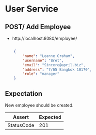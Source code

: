 # User Service
## POST/ Add Employee

* http://localhost:8080/employee/


```JSON

    {
        "name": "Leanne Graham",
        "username": "Bret",
        "email": "Sincere@april.biz",
        "address": "7/65 Bangkok 10170",
        "role": "manager"
    }

```


## Expectation

New employee should be created.

| Assert | Expected |
| - | - |
| StatusCode | 201 |
